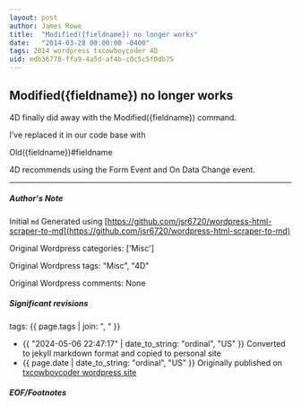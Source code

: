 ```yaml
---
layout: post
author: James Rowe
title:  "Modified({fieldname}) no longer works"
date:   "2014-03-28 00:00:00 -0400"
tags: 2014 wordpress txcowboycoder 4D
uid: edb36778-ffa9-4a5d-af4b-c0c5c5f0db75
---
```



## Modified({fieldname}) no longer works


4D finally did away with the Modified({fieldname}) command.


I’ve replaced it in our code base with


Old({fieldname})#fieldname


4D recommends using the Form Event and On Data Change event.




---

##### Author's Note

Initial `md` Generated using [https://github.com/jsr6720/wordpress-html-scraper-to-md](https://github.com/jsr6720/wordpress-html-scraper-to-md)

Original Wordpress categories: ['Misc']

Original Wordpress tags: "Misc", "4D"

Original Wordpress comments: None

##### Significant revisions

tags: {{ page.tags | join: ", " }} <!-- todo move this somewhere -->

- {{ "2024-05-06 22:47:17" | date_to_string: "ordinal", "US" }} Converted to jekyll markdown format and copied to personal site
- {{ page.date | date_to_string: "ordinal", "US" }} Originally published on [txcowboycoder wordpress site](https://txcowboycoder.wordpress.com/2014/03/28/modifiedfieldname-no-longer-works/)

##### EOF/Footnotes

